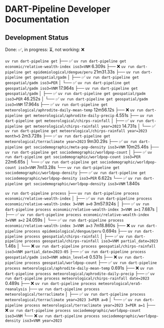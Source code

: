 DART-Pipeline Developer Documentation
=====================================

Development Status
------------------
Done: ✅, in progress: ⏳, not working: ❌

`uv run dart-pipeline get`
 ├── ✅ `uv run dart-pipeline get economic/relative-wealth-index iso3=VNM` 6.309s
 ├── ❌ `uv run dart-pipeline get epidemiological/dengue/peru` 21m31.33s
 ├── `uv run dart-pipeline get geospatial/gadm`
 │    ├── ✅ `uv run dart-pipeline get geospatial/gadm iso3=PER` 
 │    └── ✅ `uv run dart-pipeline get geospatial/gadm iso3=VNM` 17.964s
 ├── `uv run dart-pipeline get geospatial/gadm`
 │   ├── ✅ `uv run dart-pipeline get geospatial/gadm iso3=PER` 46.252s
 │   └── ✅ `uv run dart-pipeline get geospatial/gadm iso3=VNM` 17.964s
 ├── ✅ `uv run dart-pipeline get meteorological/aphrodite-daily-mean-temp` 12m56.12s
 ├── ❌ `uv run dart-pipeline get meteorological/aphrodite-daily-precip` 4.551s
 ├── `uv run dart-pipeline get meteorological/chirps-rainfall`
 │    ├── ✅ `uv run dart-pipeline get meteorological/chirps-rainfall year=2023` 14.731s
 │    └── ✅ `uv run dart-pipeline get meteorological/chirps-rainfall year=2023 month=5` 2m3.728s
 ├── ✅ `uv run dart-pipeline get meteorological/terraclimate year=2023` 9m30.29s
 ├── ✅ `uv run dart-pipeline get sociodemographic/meta-pop-density iso3=VNM` 10m25.46s
 ├── `uv run dart-pipeline get sociodemographic/worldpop-count`
 │    ├── ✅ `uv run dart-pipeline get sociodemographic/worldpop-count iso3=PER` 22m6.65s
 │    └── ✅ `uv run dart-pipeline get sociodemographic/worldpop-count iso3=VNM` 7m13.28s
 └── `uv run dart-pipeline get sociodemographic/worldpop-density`
      ├── ✅ `uv run dart-pipeline get sociodemographic/worldpop-density iso3=PER` 6.622s
      └── ✅ `uv run dart-pipeline get sociodemographic/worldpop-density iso3=VNM` 1.840s

`uv run dart-pipeline process`
 ├── `uv run dart-pipeline process economic/relative-wealth-index`
 │   ├── ✅ `uv run dart-pipeline process economic/relative-wealth-index 3=VNM a=0` 3m57.924s
 │   ├── ✅ `uv run dart-pipeline process economic/relative-wealth-index 3=VNM a=1` 7.687s
 │   ├── ✅ `uv run dart-pipeline process economic/relative-wealth-index 3=VNM a=2` 24.059s
 │   └── ✅ `uv run dart-pipeline process economic/relative-wealth-index 3=VNM a=3` 7m18.860s
 ├── ❌ `uv run dart-pipeline process epidemiological/dengue/peru` 0.694s
 ├── `uv run dart-pipeline process geospatial/chirps-rainfall`
 │    ├── ✅ `uv run dart-pipeline process geospatial/chirps-rainfall iso3=VNM partial_date=2023` 1.46s
 │    └── ❌ `uv run dart-pipeline process geospatial/chirps-rainfall iso3=VNM partial_date=2023-05`
 ├── ✅ `uv run dart-pipeline process geospatial/gadm iso3=VNM admin_level=0` 0.531s
 ├── ❌ `uv run dart-pipeline process geospatial/worldpop-count`
 ├── ✅ `uv run dart-pipeline process meteorological/aphrodite-daily-mean-temp` 0.691s
 ├── ❌ `uv run dart-pipeline process meteorological/aphrodite-daily-precip`
 ├── ✅ `uv run dart-pipeline process meteorological/chirps-rainfall date=2023` 0.489s
 ├── ❌ `uv run dart-pipeline process meteorological/era5-reanalysis`
 ├── `uv run dart-pipeline process meteorological/terraclimate`
 │   ├── ✅ `uv run dart-pipeline process meteorological/terraclimate year=2023 3=PER a=0`
 │   └── ✅ `uv run dart-pipeline process meteorological/terraclimate year=2023 3=PER a=1`
 ├── ❌ `uv run dart-pipeline process sociodemographic/worldpop-count iso3=VNM`
 └── ❌ `uv run dart-pipeline process sociodemographic/worldpop-density iso3=VNM year=2023`
